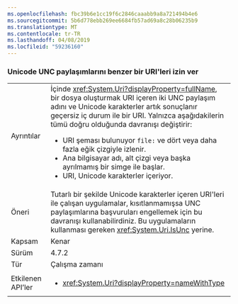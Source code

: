 ```yaml
---
ms.openlocfilehash: fbc39b6e1cc19f6c2846caaabb9a8a721494b4e6
ms.sourcegitcommit: 5b6d778ebb269ee6684fb57ad69a8c28b06235b9
ms.translationtype: MT
ms.contentlocale: tr-TR
ms.lasthandoff: 04/08/2019
ms.locfileid: "59236160"
---
```

### <a name="allow-unicode-in-uris-that-resemble-unc-shares"></a>Unicode UNC paylaşımlarını benzer bir URI'leri izin ver

|   |   |
|---|---|
|Ayrıntılar|İçinde <xref:System.Uri?displayProperty=fullName>, bir dosya oluşturmak URI içeren iki UNC paylaşım adını ve Unicode karakterler artık sonuçlanır geçersiz iç durum ile bir URI. Yalnızca aşağıdakilerin tümü doğru olduğunda davranışı değiştirir:<ul><li>URI şeması bulunuyor <code>file:</code> ve dört veya daha fazla eğik çizgiyle izlenir.</li><li>Ana bilgisayar adı, alt çizgi veya başka ayrılmamış bir simge ile başlar.</li><li>URI, Unicode karakterler içeriyor.</li></ul>|
|Öneri|Tutarlı bir şekilde Unicode karakterler içeren URI'leri ile çalışan uygulamalar, kısıtlanmamışsa UNC paylaşımlarına başvuruları engellemek için bu davranışı kullanabilirdiniz. Bu uygulamaların kullanması gereken <xref:System.Uri.IsUnc> yerine.|
|Kapsam|Kenar|
|Sürüm|4.7.2|
|Tür|Çalışma zamanı|
|Etkilenen API’ler|<ul><li><xref:System.Uri?displayProperty=nameWithType></li></ul>|
